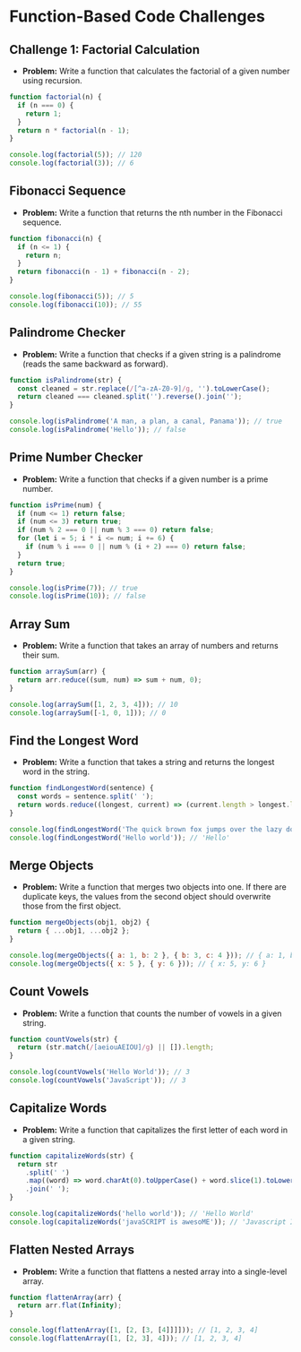 # Function-Based Code Challenges

## Challenge 1: Factorial Calculation

- **Problem:** Write a function that calculates the factorial of a given number using recursion.

```javascript
function factorial(n) {
  if (n === 0) {
    return 1;
  }
  return n * factorial(n - 1);
}

console.log(factorial(5)); // 120
console.log(factorial(3)); // 6
```

## Fibonacci Sequence

- **Problem:** Write a function that returns the nth number in the Fibonacci sequence.

```javascript
function fibonacci(n) {
  if (n <= 1) {
    return n;
  }
  return fibonacci(n - 1) + fibonacci(n - 2);
}

console.log(fibonacci(5)); // 5
console.log(fibonacci(10)); // 55
```

## Palindrome Checker

- **Problem:** Write a function that checks if a given string is a palindrome (reads the same backward as forward).

```javascript
function isPalindrome(str) {
  const cleaned = str.replace(/[^a-zA-Z0-9]/g, '').toLowerCase();
  return cleaned === cleaned.split('').reverse().join('');
}

console.log(isPalindrome('A man, a plan, a canal, Panama')); // true
console.log(isPalindrome('Hello')); // false
```

## Prime Number Checker

- **Problem:** Write a function that checks if a given number is a prime number.

```javascript
function isPrime(num) {
  if (num <= 1) return false;
  if (num <= 3) return true;
  if (num % 2 === 0 || num % 3 === 0) return false;
  for (let i = 5; i * i <= num; i += 6) {
    if (num % i === 0 || num % (i + 2) === 0) return false;
  }
  return true;
}

console.log(isPrime(7)); // true
console.log(isPrime(10)); // false
```

## Array Sum

- **Problem:** Write a function that takes an array of numbers and returns their sum.

```javascript
function arraySum(arr) {
  return arr.reduce((sum, num) => sum + num, 0);
}

console.log(arraySum([1, 2, 3, 4])); // 10
console.log(arraySum([-1, 0, 1])); // 0
```

## Find the Longest Word

- **Problem:** Write a function that takes a string and returns the longest word in the string.

```javascript
function findLongestWord(sentence) {
  const words = sentence.split(' ');
  return words.reduce((longest, current) => (current.length > longest.length ? current : longest), '');
}

console.log(findLongestWord('The quick brown fox jumps over the lazy dog')); // 'jumps'
console.log(findLongestWord('Hello world')); // 'Hello'
```

## Merge Objects

- **Problem:** Write a function that merges two objects into one. If there are duplicate keys, the values from the second object should overwrite those from the first object.

```javascript
function mergeObjects(obj1, obj2) {
  return { ...obj1, ...obj2 };
}

console.log(mergeObjects({ a: 1, b: 2 }, { b: 3, c: 4 })); // { a: 1, b: 3, c: 4 }
console.log(mergeObjects({ x: 5 }, { y: 6 })); // { x: 5, y: 6 }
```

## Count Vowels

- **Problem:** Write a function that counts the number of vowels in a given string.

```javascript
function countVowels(str) {
  return (str.match(/[aeiouAEIOU]/g) || []).length;
}

console.log(countVowels('Hello World')); // 3
console.log(countVowels('JavaScript')); // 3
```

## Capitalize Words

- **Problem:** Write a function that capitalizes the first letter of each word in a given string.

```javascript
function capitalizeWords(str) {
  return str
    .split(' ')
    .map((word) => word.charAt(0).toUpperCase() + word.slice(1).toLowerCase())
    .join(' ');
}

console.log(capitalizeWords('hello world')); // 'Hello World'
console.log(capitalizeWords('javaSCRIPT is awesoME')); // 'Javascript Is Awesome'
```

## Flatten Nested Arrays

- **Problem:** Write a function that flattens a nested array into a single-level array.

```javascript
function flattenArray(arr) {
  return arr.flat(Infinity);
}

console.log(flattenArray([1, [2, [3, [4]]]])); // [1, 2, 3, 4]
console.log(flattenArray([1, [2, 3], 4])); // [1, 2, 3, 4]
```
